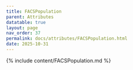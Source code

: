 ```yaml
---
title: FACSPopulation
parent: Attributes
datatable: true
layout: page
nav_order: 37
permalink: docs/attributes/FACSPopulation.html
date: 2025-10-31
---
```

{% include content/FACSPopulation.md %}
